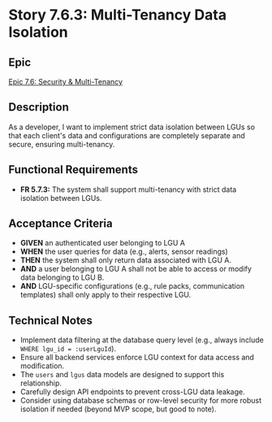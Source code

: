 # Story 7.6.3: Multi-Tenancy Data Isolation

## Epic
[Epic 7.6: Security & Multi-Tenancy](docs/epics/epic-7.6-security-multi-tenancy.md)

## Description
As a developer, I want to implement strict data isolation between LGUs so that each client's data and configurations are completely separate and secure, ensuring multi-tenancy.

## Functional Requirements
- **FR 5.7.3:** The system shall support multi-tenancy with strict data isolation between LGUs.

## Acceptance Criteria
- **GIVEN** an authenticated user belonging to LGU A
- **WHEN** the user queries for data (e.g., alerts, sensor readings)
- **THEN** the system shall only return data associated with LGU A.
- **AND** a user belonging to LGU A shall not be able to access or modify data belonging to LGU B.
- **AND** LGU-specific configurations (e.g., rule packs, communication templates) shall only apply to their respective LGU.

## Technical Notes
- Implement data filtering at the database query level (e.g., always include `WHERE lgu_id = :userLguId`).
- Ensure all backend services enforce LGU context for data access and modification.
- The `users` and `lgus` data models are designed to support this relationship.
- Carefully design API endpoints to prevent cross-LGU data leakage.
- Consider using database schemas or row-level security for more robust isolation if needed (beyond MVP scope, but good to note).
